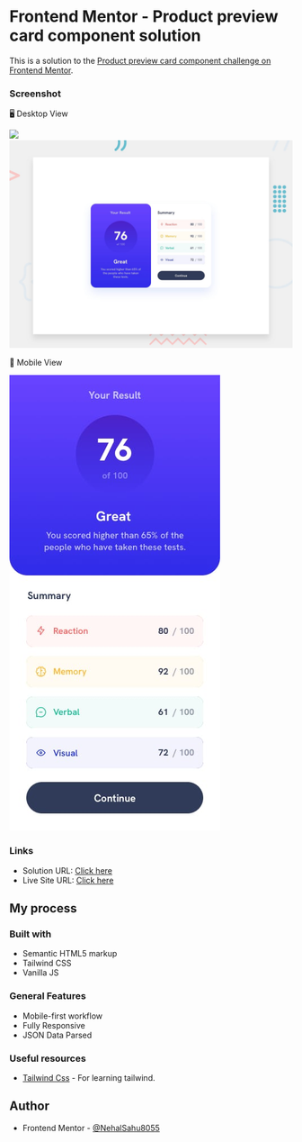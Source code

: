 # Frontend Mentor - Product preview card component solution

This is a solution to the [Product preview card component challenge on Frontend Mentor](https://www.frontendmentor.io/challenges/product-preview-card-component-GO7UmttRfa).

### Screenshot

🖥️ Desktop View

![](./screenshot.jpg)
![](./design/desktop-preview.jpg)

📱 Mobile View

![](./design/mobile-design.jpg)

### Links

- Solution URL: [Click here](https://github.com/NehalSahu8055/Responsive-Product-Preview-remastered)
- Live Site URL: [Click here](https://product-preview-remastered-nehal.netlify.app/)

## My process

### Built with

- Semantic HTML5 markup
- Tailwind CSS
- Vanilla JS

### General Features

- Mobile-first workflow
- Fully Responsive
- JSON Data Parsed

### Useful resources

- [Tailwind Css](https://tailwindcss.com/) - For learning tailwind.

## Author

- Frontend Mentor - [@NehalSahu8055](https://www.frontendmentor.io/profile/NehalSahu8055)
